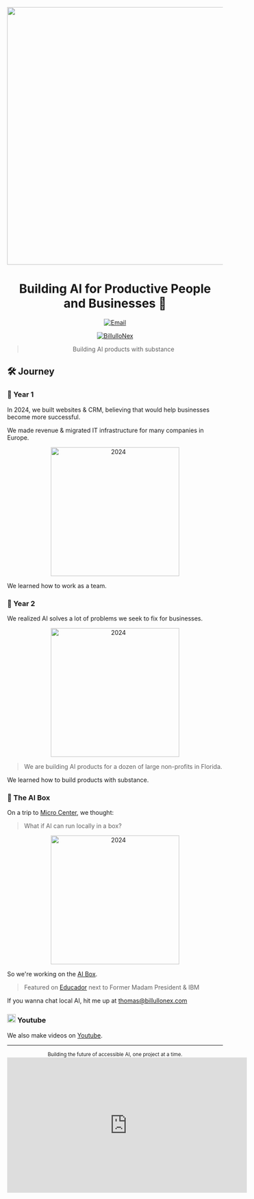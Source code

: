 <div align="center">

<img src="https://lab.billullonex.com/assets/building-at-groundswell.webp" width="600"/>

# Building AI for Productive People and Businesses 🐝

[![Email](https://img.shields.io/badge/Email-thomas%40billullonex.com-greenn)](mailto:thomas@billullonex.com)

[![BillulloNex](https://img.shields.io/badge/Youtube-BillulloNex-yellow)](https://www.youtube.com/@thomasthemaker)

> Building AI products with substance

</div>


## 🛠️ Journey

### 🐉 Year 1 
In 2024, we built websites & CRM, believing that would help businesses become more successful.

We made revenue & migrated IT infrastructure for many companies in Europe.

<div align="center">
  <img src="https://lab.billullonex.com/assets/24.jpg" alt="2024" width="300"/>
</div>

We learned how to work as a team.


### 🐍 Year 2
We realized AI solves a lot of problems we seek to fix for businesses.

<div align="center">
  <img src="https://lab.billullonex.com/assets/25.jpg" alt="2024" width="300"/>
</div>

> We are building AI products for a dozen of large non-profits in Florida.

We learned how to build products with substance.

### 🧃 The AI Box

On a trip to [Micro Center](https://www.microcenter.com/), we thought:

> What if AI can run locally in a box?

<div align="center">
  <img src="https://lab.billullonex.com/assets/26.jpg" alt="2024" width="300"/>
</div>

So we're working on the [AI Box](https://lab.billullonex.com/).

> Featured on [Educador](https://educadorsummit.com/) next to Former Madam President & IBM

If you wanna chat local AI, hit me up at [thomas@billullonex.com](mailto:thomas@billullonex.com)

### <img src="https://upload.wikimedia.org/wikipedia/commons/thumb/0/09/YouTube_full-color_icon_%282017%29.svg/1280px-YouTube_full-color_icon_%282017%29.svg.png" width="20"/> Youtube

We also make videos on [Youtube](https://www.youtube.com/@billullonex).



---
<div align="center">
  <sub>Building the future of accessible AI, one project at a time.</sub>
</div>

<iframe width="560" height="315" src="https://www.youtube.com/embed/B6rKUf9DWRI" title="YouTube video player" frameborder="0" allow="accelerometer; autoplay; clipboard-write; encrypted-media; gyroscope; picture-in-picture; web-share" allowfullscreen></iframe>
